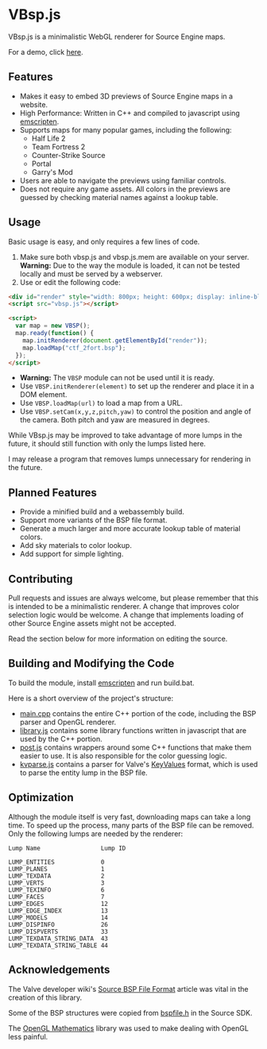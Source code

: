 # VBsp.js

VBsp.js is a minimalistic WebGL renderer for Source Engine maps.

For a demo, click [here](http://cogg.rocks/vbsp/).

## Features
- Makes it easy to embed 3D previews of Source Engine maps in a website.
- High Performance: Written in C++ and compiled to javascript using [emscripten](https://kripken.github.io/emscripten-site/).
- Supports maps for many popular games, including the following:
  - Half Life 2
  - Team Fortress 2
  - Counter-Strike Source
  - Portal
  - Garry's Mod
- Users are able to navigate the previews using familiar controls.
- Does not require any game assets. All colors in the previews are guessed by checking material names against a lookup table.

## Usage

Basic usage is easy, and only requires a few lines of code.

1. Make sure both vbsp.js and vbsp.js.mem are available on your server. **Warning:** Due to the way the module is loaded, it can not be tested locally and must be served by a webserver.
2. Use or edit the following code:
```html
<div id="render" style="width: 800px; height: 600px; display: inline-block;"></div>
<script src="vbsp.js"></script>

<script>
  var map = new VBSP();
  map.ready(function() {
    map.initRenderer(document.getElementById("render"));
    map.loadMap("ctf_2fort.bsp");
  });
</script>
```
- **Warning:** The `VBSP` module can not be used until it is ready.
- Use `VBSP.initRenderer(element)` to set up the renderer and place it in a DOM element.
- Use `VBSP.loadMap(url)` to load a map from a URL.
- Use `VBSP.setCam(x,y,z,pitch,yaw)` to control the position and angle of the camera. Both pitch and yaw are measured in degrees.

While VBsp.js may be improved to take advantage of more lumps in the future, it should still function with only the lumps listed here.

I may release a program that removes lumps unnecessary for rendering in the future.

## Planned Features
- Provide a minified build and a webassembly build.
- Support more variants of the BSP file format.
- Generate a much larger and more accurate lookup table of material colors.
- Add sky materials to color lookup.
- Add support for simple lighting.

## Contributing

Pull requests and issues are always welcome, but please remember that this is intended to be a minimalistic renderer. A change that improves color selection logic would be welcome. A change that implements loading of other Source Engine assets might not be accepted.

Read the section below for more information on editing the source.

## Building and Modifying the Code

To build the module, install [emscripten](https://kripken.github.io/emscripten-site/) and run build.bat.

Here is a short overview of the project's structure:
- [main.cpp](/src/main.cpp) contains the entire C++ portion of the code, including the BSP parser and OpenGL renderer.
- [library.js](/src/library.js) contains some library functions written in javascript that are used by the C++ portion.
- [post.js](/src/post.js) contains wrappers around some C++ functions that make them easier to use. It is also responsible for the color guessing logic.
- [kvparse.js](/src/kvparse.js) contains a parser for Valve's [KeyValues](https://developer.valvesoftware.com/wiki/KeyValues) format, which is used to parse the entity lump in the BSP file.

## Optimization

Although the module itself is very fast, downloading maps can take a long time. To speed up the process, many parts of the BSP file can be removed. Only the following lumps are needed by the renderer:

```
Lump Name                 Lump ID

LUMP_ENTITIES             0
LUMP_PLANES               1
LUMP_TEXDATA              2
LUMP_VERTS                3
LUMP_TEXINFO              6
LUMP_FACES                7
LUMP_EDGES                12
LUMP_EDGE_INDEX           13
LUMP_MODELS               14
LUMP_DISPINFO             26
LUMP_DISPVERTS            33
LUMP_TEXDATA_STRING_DATA  43
LUMP_TEXDATA_STRING_TABLE 44
```

## Acknowledgements
The Valve developer wiki's [Source BSP File Format](https://developer.valvesoftware.com/wiki/Source_BSP_File_Format) article was vital in the creation of this library.

Some of the BSP structures were copied from [bspfile.h](https://github.com/ValveSoftware/source-sdk-2013/blob/master/sp/src/public/bspfile.h) in the Source SDK.

The [OpenGL Mathematics](https://glm.g-truc.net/0.9.8/index.html) library was used to make dealing with OpenGL less painful.
